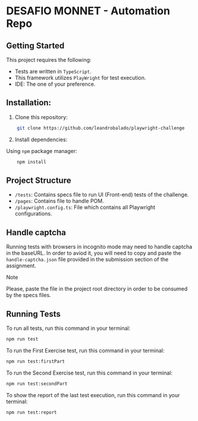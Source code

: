 # DESAFIO MONNET - Automation Repo

## Getting Started

This project requires the following:

- Tests are written in `TypeScript`.
- This framework utilizes `PlayWright` for test execution.
- IDE: The one of your preference.

## Installation:

1. Clone this repository:

```bash
    git clone https://github.com/leandrobalado/playwright-challenge
```

2. Install dependencies:

Using `npm` package manager:

```bash
    npm install
```

## Project Structure

- `/tests`: Contains specs file to run UI (Front-end) tests of the challenge.
- `/pages`: Contains file to handle POM.
- `/playwright.config.ts`: File which contains all Playwright configurations.

## Handle captcha

Running tests with browsers in incognito mode may need to handle captcha in the baseURL.
In order to aviod it, you will need to copy and paste the `handle-captcha.json` file provided in the submission section of the assignment.

> [!NOTE]
> Please, paste the file in the project root directory in order to be consumed by the specs files.

## Running Tests

To run all tests, run this command in your terminal:
```bash
npm run test
```
To run the First Exercise test, run this command in your terminal:
```bash
npm run test:firstPart
```
To run the Second Exercise test, run this command in your terminal:
```bash
npm run test:secondPart
```
To show the report of the last test execution, run this command in your terminal:
```bash
npm run test:report
```